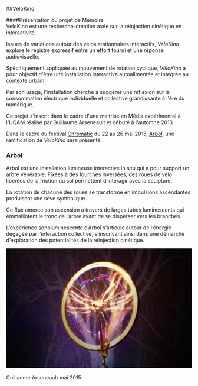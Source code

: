 
##VéloKino

####Présentation du projet de Mémoire  
VeloKino est une recherche-création axée sur la réinjection cinétique en interactivité. 

Issues de variations autour des vélos stationnaires interactifs,  *VéloKino* explore le registre expressif entre un effort fourni et une réponse audiovisuelle. 

Spécifiquement appliquée au mouvement de rotation cyclique, *VéloKino* à pour objectif  d'être une installation interactive autoalimentée et intégrée au contexte urbain.

Par son usage,  l'installation cherche à suggérer une réflexion sur la consommation électrique individuelle et collective grandissante à l'ère du numérique.

Ce projet s'inscrit dans le cadre d'une maitrise en Média expérimental à l'UQAM réalisé par Guillaume Arseneault et débuté à l'automne 2013.

Dans le cadre du festival [Chromatic](http://festivalchromatic.com/montreal/) du 22 au 26 mai 2015,  [*Arbol*](http://festivalchromatic.com/montreal/portfolio_page/guillaume-arseneault-2/),  une ramification de *VéloKino* sera présenté.  

### Arbol
Arbol est une installation lumineuse interactive in situ qui a pour support un arbre vénérable. Fixées à des fourches inversées, des roues de vélo libérées de la friction du sol permettent d’interagir avec la sculpture. 

La rotation de chacune des roues se transforme en impulsions ascendantes produisant une sève symbolique. 

Ce flux amorce son ascension à travers de larges tubes luminescents qui emmaillotent le tronc de l’arbre avant de se disperser vers les branches. 

L’expérience sonoluminescente d’Arbol s’articule autour de l’énergie dégagée par l’interaction collective, s’inscrivant ainsi dans une démarche d’exploration des potentialités de la réinjection cinétique.

![](arbol_sm.jpg)




Guillaume Arseneault mai 2015